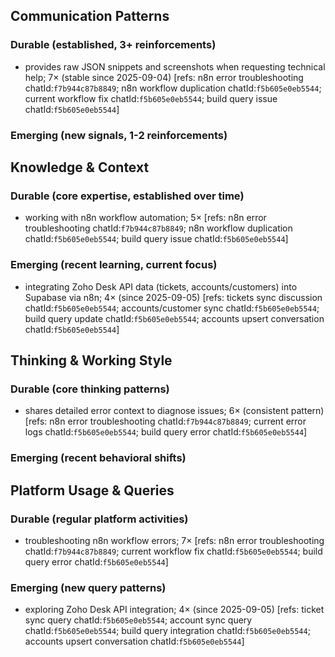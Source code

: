 ## Communication Patterns
### Durable (established, 3+ reinforcements)
- provides raw JSON snippets and screenshots when requesting technical help; 7× (stable since 2025-09-04) [refs: n8n error troubleshooting chatId:`f7b944c87b8849`; n8n workflow duplication chatId:`f5b605e0eb5544`; current workflow fix chatId:`f5b605e0eb5544`; build query issue chatId:`f5b605e0eb5544`]

### Emerging (new signals, 1-2 reinforcements)

## Knowledge & Context
### Durable (core expertise, established over time)
- working with n8n workflow automation; 5× [refs: n8n error troubleshooting chatId:`f7b944c87b8849`; n8n workflow duplication chatId:`f5b605e0eb5544`; build query issue chatId:`f5b605e0eb5544`]

### Emerging (recent learning, current focus)
- integrating Zoho Desk API data (tickets, accounts/customers) into Supabase via n8n; 4× (since 2025-09-05) [refs: tickets sync discussion chatId:`f5b605e0eb5544`; accounts/customer sync chatId:`f5b605e0eb5544`; build query update chatId:`f5b605e0eb5544`; accounts upsert conversation chatId:`f5b605e0eb5544`]

## Thinking & Working Style
### Durable (core thinking patterns)
- shares detailed error context to diagnose issues; 6× (consistent pattern) [refs: n8n error troubleshooting chatId:`f7b944c87b8849`; current error logs chatId:`f5b605e0eb5544`; build query error chatId:`f5b605e0eb5544`]

### Emerging (recent behavioral shifts)

## Platform Usage & Queries
### Durable (regular platform activities)
- troubleshooting n8n workflow errors; 7× [refs: n8n error troubleshooting chatId:`f7b944c87b8849`; current workflow fix chatId:`f5b605e0eb5544`; build query error chatId:`f5b605e0eb5544`]

### Emerging (new query patterns)
- exploring Zoho Desk API integration; 4× (since 2025-09-05) [refs: ticket sync query chatId:`f5b605e0eb5544`; account sync query chatId:`f5b605e0eb5544`; build query integration chatId:`f5b605e0eb5544`; accounts upsert conversation chatId:`f5b605e0eb5544`]